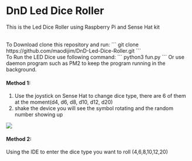# DnD Led Dice Roller

This is the Led Dice Roller using Raspberry Pi and Sense Hat kit

<br>
To Download clone this repository and run:
```
git clone https://github.com/maodijim/DnD-Led-Dice-Roller.git
```

<br>
To Run the LED Dice use following command:
```
python3 fun.py
```
Or use daemon program such as PM2 to keep the program running in the background.

<br>

#### Method 1:
1. Use the joystick on Sense Hat to change dice type, there are 6 of them at the moment(d4, d6, d8, d10, d12, d20)
2. shake the device you will see the symbol rotating and the random number showing up

<img src="/dice.gif?raw=true">

#### Method 2:
Using the IDE to enter the dice type you want to roll (4,6,8,10,12,20)
